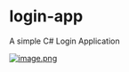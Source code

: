 # login-app
A simple C# Login Application

[![image.png](https://i.postimg.cc/dtR7MMRD/image.png)](https://postimg.cc/kB4M8ppd)
